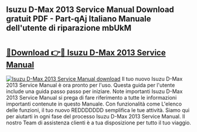## Isuzu D-Max 2013 Service Manual Download gratuit PDF - Part-qAj Italiano Manuale dell'utente di riparazione mbUkM

# <h2><a href="http://df91kr.blite.top/?on=Isuzu+D-Max+2013+Service+Manual">🔗Download 👉🔴 Isuzu D-Max 2013 Service Manual</a></h2>

[![Isuzu D-Max 2013 Service Manual download](https://i.imgur.com/lujVjoI.png)](http://df91kr.blite.top/?on=Isuzu+D-Max+2013+Service+Manual)
Il tuo nuovo Isuzu D-Max 2013 Service Manual è ora pronto per l'uso. Questa guida per l'utente include una guida passo passo per iniziare. Note importanti Isuzu D-Max 2013 Service Manual si prega di fare riferimento a tutte le informazioni importanti contenute in questo Manuale. Con funzionalità come L'elenco delle funzioni, il tuo nuovo REDDDDDDD semplifica le tue attività. Siamo qui per aiutarti in ogni fase del processo Isuzu D-Max 2013 Service Manual. Il nostro Team di assistenza clienti è a tua disposizione per tutto il tuo viaggio.
